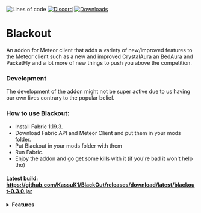 ![Lines of code](https://img.shields.io/tokei/lines/github/KassuK1/BlackOut?color=blue&label=lines%20of%20code&style=for-the-badge)
[![Discord](https://img.shields.io/discord/1020709439742947380?color=blue&label=Discord&logo=Discord&style=for-the-badge)](https://discord.gg/mmWz9Dz4Y9)
[![Downloads](https://img.shields.io/github/downloads/KassuK1/BlackOut/total?color=blueviolet&style=for-the-badge)](https://github.com/KassuK1/BlackOut/releases)

# Blackout
An addon for Meteor client that adds a variety of new/improved features to the Meteor client
such as a new and improved CrystalAura an BedAura and PacketFly and a lot more of new things to push you above the competition.

### Development
The development of the addon might not be super active due to us having our own lives contrary to the popular belief.

### How to use Blackout:
 - Install Fabric 1.19.3.
 - Download Fabric API and Meteor Client and put them in your mods folder.
 - Put Blackout in your mods folder with them
 - Run Fabric.
 - Enjoy the addon and go get some kills with it (if you're bad it won't help tho)

#### Latest build: https://github.com/KassuK1/BlackOut/releases/download/latest/blackout-0.3.0.jar

<details>
<summary><b>Features</b></summary>

## Modules

#### AutoAndrewTate

#### AntiAim

#### AutoCraftingTable

#### AutoCrystalPlus

#### AutoCrystalRewrite

#### AutoEz

#### AutoMine

#### AutoPearl

#### AutoTravel

#### BedBomb

#### ButtonAura

#### CustomFOV

#### Disabler

#### FastXP

#### FeetESP

#### FlightPlus

#### HoleFill

#### HoleSnap

#### ForceField

#### LegitScaffold

#### JumpModify

#### OffHandPlus

#### PacketCrash

#### NN-Nuker

#### ResetVL

#### RPC

#### ScaffoldPlus

#### SelfTrapPlus

#### SprintPlus

#### Strafe

#### SurroundPlus

#### WeakAlert

## Commands

#### BlackoutGit

#### GearInfo

#### Kick

#### Panic

## Hud

#### BlackoutArray

#### GearHud

#### HudWaterMark

#### Keys

#### PacketCounter

#### TargetHud

#### Welcomer
</details>
